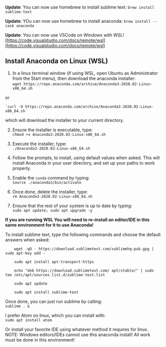 **Update**: You can now use homebrew to install sublime text: `brew install sublime-text`

**Update**: YOu can now use homebrew to install anaconda: `brew install --cask anaconda`

**Update**: You can now use VSCode on Windows with WSL! [https://code.visualstudio.com/docs/remote/wsl](https://code.visualstudio.com/docs/remote/wsl)


## Install Anaconda on Linux (WSL)
1. In a linux terminal window (if using WSL, open Ubuntu as Administrator from the Start menu), then download the anaconda installer:  
    `wget https://repo.anaconda.com/archive/Anaconda3-2020.02-Linux-x86_64.sh`
    
or 

    `curl -O https://repo.anaconda.com/archive/Anaconda3-2020.02-Linux-x86_64.sh`
    
which will download the installer to your current directory.

2. Ensure the installer is executable, type:  
    `chmod +x Anaconda3-2020.02-Linux-x86_64.sh`
    
3. Execute the installer, type:  
    `./Anaconda3-2020.02-Linux-x86_64.sh`
    
4. Follow the prompts, to install, using default values when asked. This will install Anaconda in your user directory, and set up your paths to work properly. 

5. Enable the `conda` command by typing:  
    `source ./anaconda3/bin/activate`  

6. Once done, delete the installer, type:  
    `rm Anaconda3-2020.02-Linux-x86_64.sh`  

7. Ensure that the rest of your system is up to date by typing:  
    `sudo apt update; sudo apt upgrade -y`  

**If you are running WSL You will need to re-install an editor/IDE in this same environment for it to use Anaconda!**

To install sublime text, type the following commands and choose the default answers when asked:

```
    wget -qO - https://download.sublimetext.com/sublimehq-pub.gpg | sudo apt-key add -  
    
    sudo apt install apt-transport-https
    
    echo "deb https://download.sublimetext.com/ apt/stable/" | sudo tee /etc/apt/sources.list.d/sublime-text.list
    
    sudo apt update 
    
    sudo apt install sublime-text
```
    
Once done, you can just run sublime by calling:  
    `sublime . &`  

I prefer Atom on linux, which you can install with:  
    `sudo apt install atom`  
    
Or install your favorite IDE using whatever method it requires for linux. NOTE: Windows editors/IDEs cannot use this anaconda install! All work must be done in this environment!
